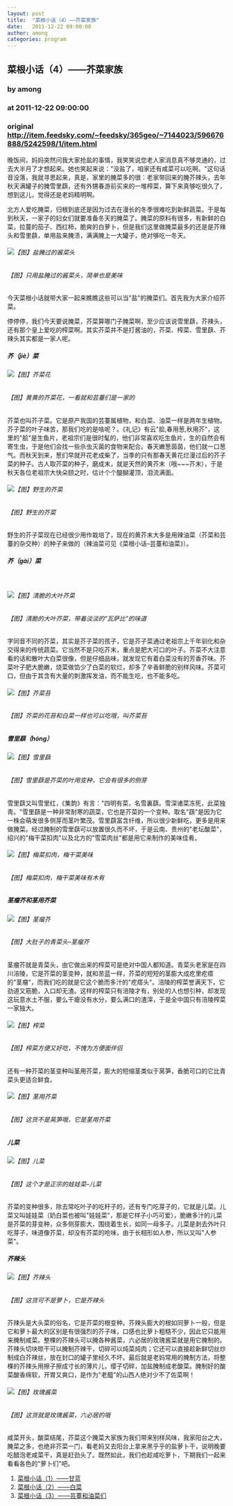 ```yaml
---
layout: post
title:  "菜根小话（4）——芥菜家族"
date:   2011-12-22 09:00:00
author: among
categories: program
---
```


## 菜根小话（4）——芥菜家族
### by among
### at 2011-12-22 09:00:00
### original <http://item.feedsky.com/~feedsky/365geo/~7144023/596676888/5242598/1/item.html>

<p>晚饭间，妈妈突然问我大家抢盐的事情，我笑笑说您老人家消息真不够灵通的，过去大半月了才想起来。她也笑起来说：&quot;没盐了，咱家还有咸菜可以吃啊。&quot;这句话音没落，我就寻思起来，真是，家里的腌菜多的很：老家带回来的腌芥辣头，去年秋天满罐子的腌雪里蕻，还有外甥春游前买来的一堆榨菜，算下来真够吃很久了，想到这儿，觉得还是老妈精明啊。</p>
<p>北方人爱吃腌菜，归根到底还是因为过去在漫长的冬季很难吃到新鲜蔬菜。于是每到秋天，一家子的妇女们就要准备冬天的腌菜了。腌菜的原料有很多，有新鲜的白菜，拉蔓的茄子、西红柿，脆爽的白萝卜，但是我们这里做腌菜最多的还是是芥辣头和雪里蕻，单用盐来腌渍，满满腌上一大罐子，绝对够吃一冬天。</p>
<h6><img title="【图】盐腌过的酱菜头" alt="【图】盐腌过的酱菜头" src="http://pic.yupoo.com/bowuxue_v/BBk73TQD/QFPN0.jpg"></h6>
<h6>【图】只用盐腌过的酱菜头，简单也是美味</h6>
<p>今天菜根小话就带大家一起来瞧瞧这些可以当&quot;盐&quot;的腌菜们。首先我为大家介绍芥菜。</p>
<p>停停停，我们今天要说腌菜，芥菜算哪门子腌菜啊，至少应该说雪里蕻，芥辣头，还有那个皇上爱吃的榨菜啊。其实芥菜并不是打酱油的，芥菜、榨菜、雪里蕻、芥辣头其实都是一家人呢。</p>
<p> <span></span>
</p>
<h5>芥（jiè）菜</h5>
<h6><img title="【图】芥菜花" alt="【图】芥菜花" src="http://pic.yupoo.com/bowuxue_v/BBk754Bb/WiDAq.jpg"></h6>
<h6>【图】黄黄的芥菜花，一看就和芸薹们是一家的</h6>
<p>芥菜也叫芥子菜。它是原产我国的芸薹属植物，和白菜、油菜一样是两年生植物。芥子菜的叶子味苦，那我们吃的是啥呢？。《礼记》有云&quot;脍,春用葱,秋用芥&quot;，这里的&quot;脍&quot;是生鱼片，老祖宗们是很时髦的，他们非常喜欢吃生鱼片，生的自然会有寄生虫，于是他们会找一些杀虫灭菌的食物来配合。春天嫩葱茵茵，他们就一口葱气。而秋天到来，葱们早就开花老成柴了，当季的只有那春天黄花烂漫过后的芥子菜的种子。古人取芥菜的种子，磨成末，就是天然的黄芥末（哦~~~芥末），于是秋天各位老祖宗大快朵颐之时，估计个个醍醐灌顶，泪流满面。</p>
<h6><img title="【图】野生的芥菜" alt="【图】野生的芥菜" src="http://pic.yupoo.com/bowuxue_v/BBk76cso/j4ptd.jpg"></h6>
<h6>【图】野生的芥菜</h6>
<p>野生的芥子菜现在已经很少用作栽培了，现在的黄芥末大多是用辣油菜（芥菜和芸薹的杂交种）的种子来做的（辣油菜可见《菜根小话–芸薹和油菜》）。</p>
<h5>芥（gài）菜</h5>
<p> </p>
<h6><img title="【图】清脆的大叶芥菜" alt="【图】清脆的大叶芥菜" src="http://pic.yupoo.com/bowuxue_v/BBk781BI/locTy.jpg"></h6>
<h6>【图】清脆的大叶芥菜，带着淡淡的&quot;瓦萨比&quot;的味道</h6>
<p>字同音不同的芥菜，其实是芥子菜的孩子，它是芥子菜通过老祖宗上千年驯化和杂交得来的传统蔬菜。它当然不是只吃芥末，重点是肥大可口的叶子。芥菜不大注意看的话和散叶大白菜很像，但是仔细品味，就发现它有着白菜没有的芳香芥味。芥菜叶子肥大脆嫩，烧菜做馅少了白菜的软烂，却多了辛香鲜脆的别样风味。芥菜可口，但由于其含有大量的刺激挥发油，而不能生吃，也不能多吃。</p>
<h6><img title="【图】芥菜苔" alt="【图】芥菜苔" src="http://pic.yupoo.com/bowuxue_v/BBk77IxQ/aLsq2.jpg"></h6>
<h6>【图】芥菜的花苔和白菜一样也可以吃哦，叫芥菜苔</h6>
<h5>雪里蕻（hóng）</h5>
<h6><img title="【图】雪里蕻" alt="【图】雪里蕻" src="http://pic.yupoo.com/bowuxue_v/BBk79fVs/QFhvc.jpg"></h6>
<h6>【图】雪里蕻是芥菜的叶用变种，它会有很多的侧芽</h6>
<p>雪里蕻又叫雪里红，《集韵》有言：&quot;四明有菜，名雪裏蕻。雪深诸菜冻死，此菜独靑。&quot;雪里蕻是一种非常耐寒的蔬菜，它也是芥菜的一个变种。取名&quot;蕻&quot;是因为它一株会萌发很多侧芽而茎叶繁茂。雪里蕻富含纤维，所以很少新鲜吃，更多是用来做腌菜。经过腌制的雪里蕻可以放置很久而不坏，于是云南、贵州的&quot;老坛酸菜&quot;，绍兴的&quot;梅干菜扣肉&quot;以及北方的&quot;雪菜肉丝&quot;都是用它来制作的美味佳肴。</p>
<h6><img title="【图】梅菜扣肉，梅干菜美味" alt="【图】梅菜扣肉，梅干菜美味" src="http://pic.yupoo.com/bowuxue_v/BBk7bi6I/oHFtW.jpg"></h6>
<h6>【图】梅菜扣肉，梅干菜美味有木有</h6>
<h5>茎瘤芥和茎用芥菜</h5>
<h6><img title="【图】茎瘤芥" alt="【图】茎瘤芥" src="http://pic.yupoo.com/bowuxue_v/BBk7bIxm/L6Ny7.jpg"></h6>
<h6>【图】大肚子的青菜头–茎瘤芥</h6>
<p>茎瘤芥就是青菜头，由它做出来的榨菜可是绝对中国人都知道。青菜头老家是在四川涪陵，它是芥菜的茎变种，就和苤蓝一样，芥菜的短短的茎膨大成疙里疙瘩的&quot;茎瘤&quot;，而我们吃的就是它这个脆而多汁的&quot;疙瘩头&quot;。涪陵的榨菜誉满天下，它劲道又筋脆，入口却无渣。这样的榨菜只有涪陵才有，别处的人也想引种，却发现这玩意水土不服，要么干瘪没有水分，要么满口的渣滓，于是全中国只有涪陵榨菜一家独大。</p>
<h6><img title="【图】榨菜" alt="【图】榨菜" src="http://pic.yupoo.com/bowuxue_v/BBk7cH4U/vFeEA.jpg"></h6>
<h6>【图】榨菜方便又好吃，不愧为方便面伴侣</h6>
<p>还有一种芥菜的茎变种叫茎用芥菜，膨大的短缩茎类似于莴笋，香脆可口的它比青菜头更适合鲜食。</p>
<h6><img title="【图】茎用芥菜" alt="【图】茎用芥菜" src="http://pic.yupoo.com/bowuxue_v/BBk7dzd2/yUXJw.jpg"></h6>
<h6>【图】这货不是莴笋哦，它是茎用芥菜</h6>
<h5>儿菜</h5>
<h6><img title="【图】儿菜" alt="【图】儿菜" src="http://pic.yupoo.com/bowuxue_v/BBk7elzO/PdD6M.jpg"></h6>
<h6>【图】这个才是正宗的娃娃菜–儿菜</h6>
<p>芥菜的变种很多，除去常吃叶子的吃秆子的，还有专门吃芽子的，它就是儿菜。儿菜又叫娃娃菜（奶白菜也被叫&quot;娃娃菜&quot;，那是它样子小巧可爱），脆嫩多汁的儿菜是芥菜的芽变种，众多侧芽膨大，围绕着生长，如同一母多子。儿菜是剥去外叶只吃芽子，味道像芥菜，却没有芥菜的呛味，由于长相形如人参，所以又叫&quot;人参菜&quot;。</p>
<h5>芥辣头</h5>
<h6><img title="【图】芥辣头" alt="【图】芥辣头" src="http://pic.yupoo.com/bowuxue_v/BBk7fCD4/Hj036.jpg"></h6>
<h6>【图】这货可不是萝卜，它是芥辣头</h6>
<p>芥辣头是大头菜的俗名，它是芥菜的根变种。芥辣头膨大的根如同萝卜一般，但是它和萝卜最大的区别是有很强烈的芥子味，口感也比萝卜粗糙不少，因此它只能用来腌制咸菜。整棵的芥辣头可以腌各种酱菜，六必居的玫瑰酱菜就是用它腌制的。芥辣头切块晾干可以腌制芥辣干，切碎可以炖菜炖肉；它还可以直接趁新鲜切丝炒制成白芥辣丝，放在封口的罐子里经久不坏。最后就是老妈常用的腌制方法，将整棵的芥辣头用擦子擦成寸长的薄片儿，缨子切碎，加盐腌制成老酸菜。腌制好的酸菜酸香绵软，开胃又爽口，是作为&quot;老醯&quot;的山西人绝对少不了佐菜啊！</p>
<h6><img title="【图】玫瑰酱菜" alt="【图】玫瑰酱菜" src="http://pic.yupoo.com/bowuxue_v/BBk7g6v3/zUWZG.jpg"></h6>
<h6>【图】这货就是玫瑰酱菜，六必居的哦</h6>
<p>咸菜开头，酸菜结尾，芥菜这个腌菜大家族为我们带来别样风味，我家阳台之大，腌菜之多，也绝非芥菜一门，看老妈又去阳台上拿来黑乎乎的盐萝卜干，说明晚要吃醋泡老咸菜干，真是赶劲头了。既然如此，我们也趁咸吃萝卜，下期我们一起来看看各色的&quot;萝卜们&quot;吧。</p>


<ol><li><a href="http://www.365geo.com/100.html" rel="bookmark" title="Permanent Link: 菜根小话（1）——甘蓝">菜根小话（1）——甘蓝</a></li>
<li><a href="http://www.365geo.com/104.html" rel="bookmark" title="Permanent Link: 菜根小话（2）——白菜">菜根小话（2）——白菜</a></li>
<li><a href="http://www.365geo.com/124.html" rel="bookmark" title="Permanent Link: 菜根小话（3）——芸薹和油菜们">菜根小话（3）——芸薹和油菜们</a></li>
</ol><img src="http://www1.feedsky.com/t1/596676888/365geo/feedsky/s.gif?r=http://item.feedsky.com/~feedsky/365geo/~7144023/596676888/5242598/1/item.html" border="0" height="0" width="0">